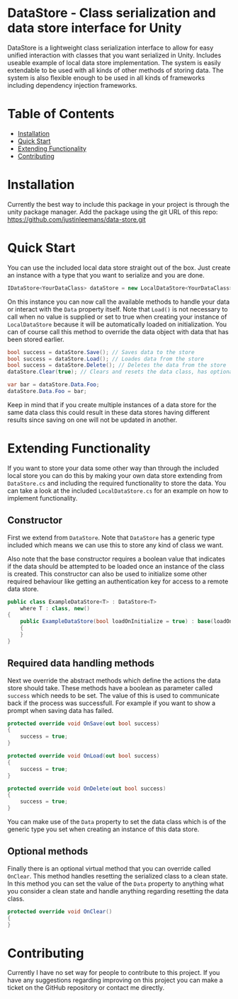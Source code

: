 # DataStore - Class serialization and data store interface for Unity

DataStore is a lightweight class serialization interface to allow for easy unified interaction with classes that you want serialized in Unity. Includes useable example of local data store implementation. The system is easily extendable to be used with all kinds of other methods of storing data. The system is also flexible enough to be used in all kinds of frameworks including dependency injection frameworks.

# Table of Contents

- [Installation](#installation)
- [Quick Start](#quick-start)
- [Extending Functionality](#extending-functionality)
- [Contributing](#contributing)

# Installation

Currently the best way to include this package in your project is through the unity package manager. Add the package using the git URL of this repo: https://github.com/justinleemans/data-store.git

# Quick Start

You can use the included local data store straight out of the box. Just create an instance with a type that you want to serialize and you are done.

```c#
IDataStore<YourDataClass> dataStore = new LocalDataStore<YourDataClass>();
```

On this instance you can now call the available methods to handle your data or interact with the `Data` property itself. Note that `Load()` is not necessary to call when no value is supplied or set to true when creating your instance of `LocalDataStore` because it will be automatically loaded on initialization. You can of course call this method to override the data object with data that has been stored earlier.

```c#
bool success = dataStore.Save(); // Saves data to the store
bool success = dataStore.Load(); // Loades data from the store
bool success = dataStore.Delete(); // Deletes the data from the store
dataStore.Clear(true); // Clears and resets the data class, has optional overload to persist data to your data store

var bar = dataStore.Data.Foo;
dataStore.Data.Foo = bar;
```

Keep in mind that if you create multiple instances of a data store for the same data class this could result in these data stores having different results since saving on one will not be updated in another.

# Extending Functionality

If you want to store your data some other way than through the included local store you can do this by making your own data store extending from `DataStore.cs` and including the required functionality to store the data. You can take a look at the included `LocalDataStore.cs` for an example on how to implement functionality.

## Constructor

First we extend from `DataStore`. Note that `DataStore` has a generic type included which means we can use this to store any kind of class we want.

Also note that the base constructor requires a boolean value that indicates if the data should be attempted to be loaded once an instance of the class is created. This constructor can also be used to initialize some other required behaviour like getting an authentication key for access to a remote data store.

```c#
public class ExampleDataStore<T> : DataStore<T>
	where T : class, new()
{
	public ExampleDataStore(bool loadOnInitialize = true) : base(loadOnInitialize)
	{
	}
}
```

## Required data handling methods

Next we override the abstract methods which define the actions the data store should take. These methods have a boolean as parameter called `success` which needs to be set. The value of this is used to communicate back if the process was successfull. For example if you want to show a prompt when saving data has failed.

```c#
protected override void OnSave(out bool success)
{
	success = true;
}

protected override void OnLoad(out bool success)
{
	success = true;
}

protected override void OnDelete(out bool success)
{
	success = true;
}
```

You can make use of the `Data` property to set the data class which is of the generic type you set when creating an instance of this data store.

## Optional methods

Finally there is an optional virtual method that you can override called `OnClear`. This method handles resetting the serialized class to a clean state. In this method you can set the value of the `Data` property to anything what you consider a clean state and handle anything regarding resetting the data class.

```c#
protected override void OnClear()
{
}
```

# Contributing

Currently I have no set way for people to contribute to this project. If you have any suggestions regarding improving on this project you can make a ticket on the GitHub repository or contact me directly.
